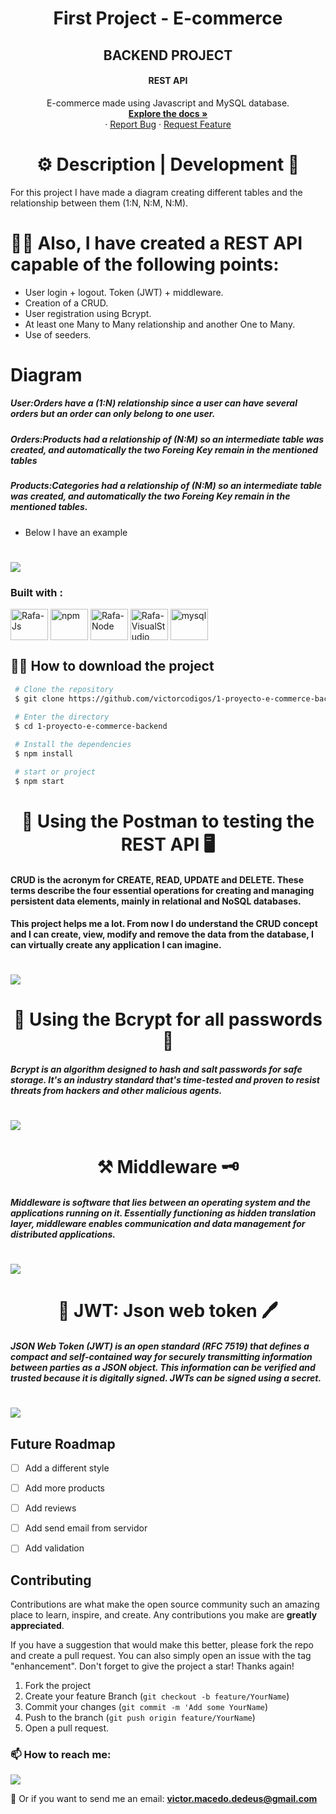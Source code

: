 <h1 align="center"> First Project - E-commerce</h1>

 <h2 align="center">BACKEND PROJECT</h2>
 <h4 align="center">REST API </h4>

  <p align="center">
    E-commerce made using Javascript and MySQL database.
    <br />
    <a href="https://github.com/victorcodigos/1-proyecto-e-commerce-backend"><strong>Explore the docs »</strong></a>
    <br />
    ·
    <a href="https://github.com/victorcodigos/1-proyecto-e-commerce-backend/issues">Report Bug</a>
    ·
    <a href="https://github.com/victorcodigos/1-proyecto-e-commerce-backend/issues">Request Feature</a>
  </p>
</div>

# <h1 align="center"> ⚙️ Description | Development 🔧 </h1>

For this project I have made a diagram creating different tables and the relationship between them (1:N, N:M, N:M).

#  🧑‍💻 Also, I have created a REST API capable of the following points:

- User login + logout. Token (JWT) + middleware.
- Creation of a CRUD.
- User registration using Bcrypt.
- At least one Many to Many relationship and another One to Many.
- Use of seeders.

# Diagram


##### User:Orders have a (1:N) relationship since a user can have several orders but an order can only belong to one user.

##### Orders:Products had a relationship of (N:M) so an intermediate table was created, and automatically the two Foreing Key remain in the mentioned tables

##### Products:Categories had a relationship of (N:M) so an intermediate table was created, and automatically the two Foreing Key remain in the mentioned tables.

- Below I have an example

<h1 aligh="center"> </h1> 

<h1>
  <img src="assets/rightOne.png"> </img>
  
  </h1> 


### Built with :

<img align="center" alt="Rafa-Js" height="50" width="60" src="https://raw.githubusercontent.com/devicons/devicon/master/icons/javascript/javascript-plain.svg">

<img align="center" alt="npm" height="50" width="60" src="https://cdn.jsdelivr.net/gh/devicons/devicon/icons/npm/npm-original-wordmark.svg">

<img align="center" alt="Rafa-Node" height="50" width="60" src="https://cdn.jsdelivr.net/gh/devicons/devicon/icons/nodejs/nodejs-original.svg">

<img align="center" alt="Rafa-VisualStudio" height="50" width="60" src="https://cdn.svgporn.com/logos/visual-studio-code.svg">

<img align="center" alt="mysql" height="50" width="60" src="https://cdn.jsdelivr.net/gh/devicons/devicon/icons/mysql/mysql-plain.svg">


##  👩‍💻 How to download the project 

```bash
 # Clone the repository
 $ git clone https://github.com/victorcodigos/1-proyecto-e-commerce-backend
 
 # Enter the directory
 $ cd 1-proyecto-e-commerce-backend

 # Install the dependencies
 $ npm install

 # start or project
 $ npm start 

```

# <h1 align="center"> 🎯 Using the Postman to testing the REST API 🖥️  </h1> 

 #### CRUD is the acronym for CREATE, READ, UPDATE and DELETE. These terms describe the four essential operations for creating and managing persistent data elements, mainly in relational and NoSQL databases.
 #### This project helps me a lot. From now I do understand the CRUD concept and I can create, view, modify and remove the data from the database, I can virtually create any application I can imagine.


<h1 aligh="center"> </h1> 

<h1>
  <img src="assets/CRUD.png"> </img>
  
  </h1> 


### <h1 align="center"> 🥷 Using the Bcrypt for all passwords 🥷 </h1> 

##### Bcrypt is an algorithm designed to hash and salt passwords for safe storage. It's an industry standard that's time-tested and proven to resist threats from hackers and other malicious agents.

<h1 aligh="center"> </h1> 

<h1>
  <img src="assets/Bcrypt.png"> </img>
  
  </h1>

### <h1 align="center"> ⚒️  Middleware 🗝️ </h1>

##### Middleware is software that lies between an operating system and the applications running on it. Essentially functioning as hidden translation layer, middleware enables communication and data management for distributed applications.

<h1 aligh="center"> </h1> 

<h1>
  <img src="assets/middleware.png"> </img>
  
  </h1>

### <h1 align="center"> 🚀 JWT:  Json web token   🖊️ </h1>

#####  JSON Web Token (JWT) is an open standard (RFC 7519) that defines a compact and self-contained way for securely transmitting information between parties as a JSON object. This information can be verified and trusted because it is digitally signed. JWTs can be signed using a secret.

<h1 aligh="center"> </h1> 

<h1>
  <img src="assets/jwt.png"> </img>
  
  </h1>




## Future Roadmap

- [ ] Add a different style
- [ ] Add more products
- [ ] Add reviews
- [ ] Add send email from servidor
- [ ] Add validation


## Contributing

Contributions are what make the open source community such an amazing place to learn, inspire, and create. Any contributions you make are **greatly appreciated**.

If you have a suggestion that would make this better, please fork the repo and create a pull request. You can also simply open an issue with the tag "enhancement".
Don't forget to give the project a star! Thanks again!

1. Fork the project
2. Create your feature Branch (`git checkout -b feature/YourName`)
3. Commit your changes (`git commit -m 'Add some YourName`)
4. Push to the branch (`git push origin feature/YourName`)
5. Open a pull request.


### 📫 How to reach me:


<a href="https://www.linkedin.com/in/victor-macedo-4a8901210/" target="_blank"><img src="https://img.shields.io/badge/-LinkedIn-%230077B5?style=for-the-badge&logo=linkedin&logoColor=white" target="_blank"></a>

📩 Or if you want to send me an email: **victor.macedo.dedeus@gmail.com**

